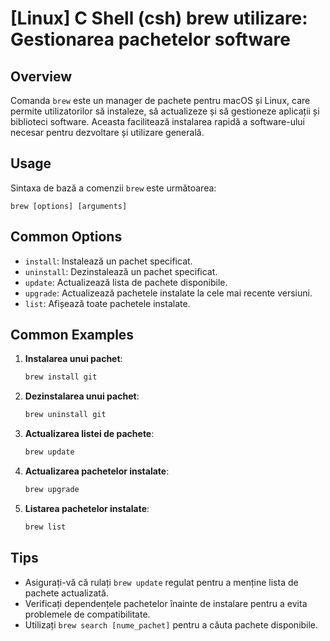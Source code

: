 # [Linux] C Shell (csh) brew utilizare: Gestionarea pachetelor software

## Overview
Comanda `brew` este un manager de pachete pentru macOS și Linux, care permite utilizatorilor să instaleze, să actualizeze și să gestioneze aplicații și biblioteci software. Aceasta facilitează instalarea rapidă a software-ului necesar pentru dezvoltare și utilizare generală.

## Usage
Sintaxa de bază a comenzii `brew` este următoarea:

```
brew [options] [arguments]
```

## Common Options
- `install`: Instalează un pachet specificat.
- `uninstall`: Dezinstalează un pachet specificat.
- `update`: Actualizează lista de pachete disponibile.
- `upgrade`: Actualizează pachetele instalate la cele mai recente versiuni.
- `list`: Afișează toate pachetele instalate.

## Common Examples
1. **Instalarea unui pachet**:
   ```bash
   brew install git
   ```

2. **Dezinstalarea unui pachet**:
   ```bash
   brew uninstall git
   ```

3. **Actualizarea listei de pachete**:
   ```bash
   brew update
   ```

4. **Actualizarea pachetelor instalate**:
   ```bash
   brew upgrade
   ```

5. **Listarea pachetelor instalate**:
   ```bash
   brew list
   ```

## Tips
- Asigurați-vă că rulați `brew update` regulat pentru a menține lista de pachete actualizată.
- Verificați dependențele pachetelor înainte de instalare pentru a evita problemele de compatibilitate.
- Utilizați `brew search [nume_pachet]` pentru a căuta pachete disponibile.
